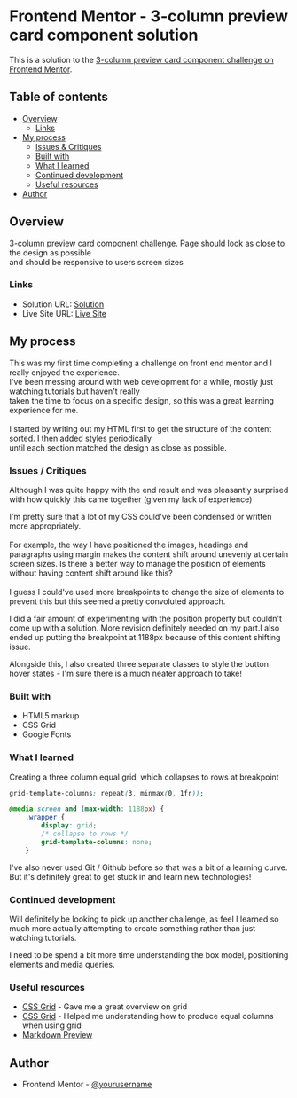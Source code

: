 # Frontend Mentor - 3-column preview card component solution

This is a solution to the [3-column preview card component challenge on Frontend Mentor](https://www.frontendmentor.io/challenges/3column-preview-card-component-pH92eAR2-). 

## Table of contents

- [Overview](#overview)
  - [Links](#links)
- [My process](#my-process)
  - [Issues & Critiques](#Issues-&-Critiques)
  - [Built with](#built-with)
  - [What I learned](#what-i-learned)
  - [Continued development](#continued-development)
  - [Useful resources](#useful-resources)
- [Author](#author)

## Overview
3-column preview card component challenge. Page should look as close to the design as possible\
and should be responsive to users screen sizes


### Links

- Solution URL: [Solution](https://www.frontendmentor.io/solutions/three-column-preview-card-css-grid-yXF6KqigS)
- Live Site URL: [Live Site](https://hk273.github.io/3-column-preview-card/)

## My process

This was my first time completing a challenge on front end mentor and I really enjoyed the experience. \
I've been messing around with web development for a while, mostly just watching tutorials but haven't really \
taken the time to focus on a specific design, so this was a great learning experience for me. \
\
I started by writing out my HTML first to get the structure of the content sorted. I then added styles periodically \
until each section matched the design as close as possible.

### Issues / Critiques

Although I was quite happy with the end result and was pleasantly surprised with how quickly this came together (given my lack of experience)

I'm pretty sure that a lot of my CSS could've been condensed or written more appropriately.\
\
For example, the way I have positioned the images, headings and paragraphs using margin makes the content shift around unevenly at certain screen sizes. 
Is there a better way to manage the position of elements without having content shift around like this?\
\
I guess I could've used more breakpoints to change the size of elements to prevent this but this seemed a pretty convoluted approach.

I did a fair amount of experimenting with the position property but couldn't come up with a solution. More revision definitely needed on my part.I also ended up putting the breakpoint at 1188px because of this content shifting issue.

Alongside this, I also created three separate classes to style the button hover states - I'm sure there is a much neater approach to take!


### Built with

- HTML5 markup
- CSS Grid
- Google Fonts


### What I learned

Creating a three column equal grid, which collapses to rows at breakpoint

```css
grid-template-columns: repeat(3, minmax(0, 1fr));
```
```css
@media screen and (max-width: 1188px) {
    .wrapper {
        display: grid;
        /* collapse to rows */
        grid-template-columns: none;
    }
```

I've also never used Git / Github before so that was a bit of a learning curve. But it's definitely great
to get stuck in and learn new technologies! 

### Continued development

Will definitely be looking to pick up another challenge, as feel I learned so much more actually attempting to create something
rather than just watching tutorials.

I need to be spend a bit more time understanding the box model, positioning elements and media queries.

### Useful resources

- [CSS Grid](https://yoksel.github.io/grid-cheatsheet/) - Gave me a great overview on grid
- [CSS Grid](https://css-tricks.com/equal-width-columns-in-css-grid-are-kinda-weird/) - Helped me understanding how to produce equal columns when using grid
- [Markdown Preview](https://markdownlivepreview.com)

## Author

- Frontend Mentor - [@yourusername](https://www.frontendmentor.io/profile/yourusername)

